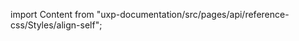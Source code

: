 
import Content from "uxp-documentation/src/pages/api/reference-css/Styles/align-self";

<Content query="product=xd"/>
